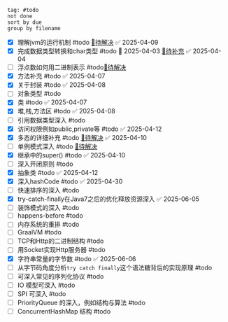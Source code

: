 ```tasks
tag: #todo
not done
sort by due
group by filename
```

- [x] 理解jvm的运行机制 #todo [🔗待解决](Java环境.md#jvm-todo) ✅ 2025-04-09
- [x] 完成数据类型转换和char类型 #todo 📅 2025-04-03  [🔗待补充](基本数据类型.md#char-todo) ✅ 2025-04-04
- [ ] 浮点数如何用二进制表示 #todo[🔗待解决](基本数据类型.md#float-todo)
- [x] 方法补充 #todo ✅ 2025-04-07
- [x] 关于封装 #todo ✅ 2025-04-08
- [ ] 对象类型 #todo 
- [x] 类 #todo ✅ 2025-04-07
- [x] 堆,栈,方法区 #todo ✅ 2025-04-08
- [ ] 引用数据类型深入 #todo 
- [x] 访问权限例如public,private等 #todo ✅ 2025-04-12
- [x] 多态的详细补充 #todo [🔗待解决](多态.md#Polymorphism-todo) ✅ 2025-04-10
- [ ] 单例模式深入 #todo [🔗待解决](单例模式初识.md#singleton-todo)
- [x] 继承中的super() #todo ✅ 2025-04-10
- [ ] 深入开闭原则 #todo 
- [x] 抽象类 #todo ✅ 2025-04-12
- [x] 深入hashCode #todo ✅ 2025-04-30
- [ ] 快速排序的深入 #todo 
- [x] try-catch-finally在Java7之后的优化释放资源深入 ✅ 2025-06-05
- [ ] 装饰模式的深入 #todo 
- [ ] happens-before #todo
- [ ] 内存系统的重排 #todo
- [ ] GraalVM #todo
- [ ] TCP和Http的二进制结构 #todo 
- [ ] 用Socket实现Http服务器 #todo 
- [x] 字符串常量的字节数 #todo ✅ 2025-06-06
- [ ] 从字节码角度分析`try catch finally`这个语法糖背后的实现原理 #todo 
- [ ] 可深入常见的序列化协议 #todo 
- [ ] IO 模型可深入 #todo 
- [ ] SPI 可深入 #todo 
- [ ] PriorityQueue 的深入，例如结构与算法 #todo 
- [ ] ConcurrentHashMap 结构 #todo 